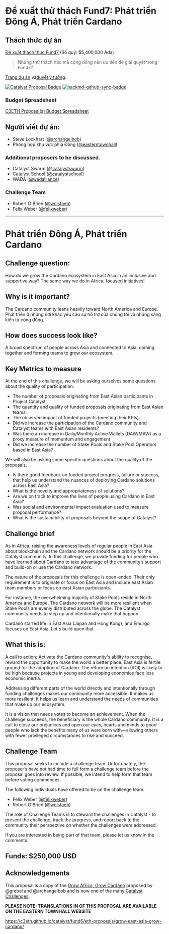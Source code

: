 # Đề xuất thử thách Fund7: Phát triển Đông Á, Phát triển Cardano

## Thách thức dự án

[Đề xuất thách thức Fund7](https://github.com/C3ETH/c3eth-fund6/blob/main/fund7-challenge-setting/campaign-brief.md) (Số quỹ: $5,400,000 Ada)

> Những thử thách nào mà cộng đồng nên ưu tiên để giải quyết trong Fund7?

[Trang dự án](https://cardano.ideascale.com/a/campaign-home/26120) và[duyệt ý tưởng](https://cardano.ideascale.com/a/ideas/top/campaign-filter/byids/campaigns/26120/stage/unspecified).

[![Catalyst Proposal Badge](https://img.shields.io/badge/Proposal-Catalyst-blue)](https://cardano.ideascale.com/a/dtd/Grow-Southeast-Asia-Grow-Cardano/367250-48088) [![hackmd-github-sync-badge](https://img.shields.io/badge/Collaborate-HackMD-green)](https://hackmd.io/t3Fzp0X1RX6NxtuMITAP1g)

### Budget Spreadsheet

[C3ETH Proposal(s) Budget Spreadsheet](https://docs.google.com/spreadsheets/d/1BeMc7BW9NFVSWPomM3j4Iv5I7Eveb24P-dFhFOUrCvo/edit?usp=sharing)

## Người viết dự án:

- Steve Lockhart ([@archangelbob](https://cardano.ideascale.com/a/pmd/3058271-48088?))
- Phòng họp khu vực phía Đông ([@easterntownhall](https://cardano.ideascale.com/a/pmd/3100214-48088?))

### Additional proposers to be discussed.

- Catalyst Swarm ([@catalystswarm](https://cardano.ideascale.com/a/pmd/3099816-48088?))
- Catalyst School ([@catalystschool](https://cardano.ideascale.com/a/pmd/3100487-48088?))
- WADA ([@wadalliance](https://cardano.ideascale.com/a/pmd/3069687-48088?))

### Challenge Team
- Robert O'Brien ([@wolstaeb](https://cardano.ideascale.com/a/pmd/3056857-48088?))
- Felix Weber ([@felixweber](https://cardano.ideascale.com/a/pmd/3077912-48088?))

---

# Phát triển Đông Á, Phát triển Cardano

## Challenge question:
How do we grow the Cardano ecosystem in East Asia in an inclusive and supportive way? The same way we do in Africa, focused initiatives!

## Why is it important?
The Cardano community leans heavily toward North America and Europe. Phát triển ở những nơi khác yêu cầu sự hỗ trợ của chúng tôi và những sáng kiến từ cộng đồng.

## How does success look like?
A broad spectrum of people across Asia and connected to Asia, coming together and forming teams to grow our ecosystem.

## Key Metrics to measure

At the end of this challenge, we will be asking ourselves some questions about the quality of participation:

* The number of proposals originating from East Asian participants in Project Catalyst
* The quantity and quality of funded proposals originating from East Asian teams.
* The observed impact of funded projects (meeting their KPIs).
* Did we increase the participation of the Cardano community and Catalyst teams with East Asian residents?
* Was there an increase in Daily/Monthly Active Wallets (DAW/MAW) as a proxy measure of momentum and engagement
* Did we increase the number of Stake Pools and Stake Pool Operators based in East Asia?

We will also be asking some specific questions about the quality of the proposals.

* Is there good feedback on funded project progress, failure or success, that help us understand the nuances of deploying Cardano solutions across East Asia?
* What is the novelty and appropriateness of solutions?
* Are we on track to improve the lives of people using Cardano in East Asia?
* Was social and environmental impact evaluation used to measure proposal performance?
* What is the sustainability of proposals beyond the scope of Catalyst?

## Challenge brief

As in Africa, raising the awareness levels of regular people in East Asia about blockchain and the Cardano network should be a priority for the Catalyst community. In this challenge, we provide funding for people who have learned about Cardano to take advantage of the community’s support and build-on or use the Cardano network.

The nature of the proposals for this challenge is open-ended. Their only requirement is to originate or focus on East Asia and include east Asian team members or focus on east Asian participants.

For instance, the overwhelming majority of Stake Pools reside in North America and Europe. The Cardano network will be more resilient when Stake Pools are evenly distributed across the globe. The Catalyst community needs to step up and intentionally make that happen.

Cardano started life in East Asia (Japan and Hong Kong), and Emurgo focuses on East Asia. Let's build upon that.

## What this is:

A call to action; Activate the Cardano community's ability to recognise, reward the opportunity to make the world a better place. East Asia is fertile ground for the adoption of Cardano. The return on intention (ROI) is likely to be high because projects in young and developing economies face less economic inertia.

Addressing different parts of the world directly and intentionally through funding challenges makes our community more accessible. It makes us more resilient. It helps us learn and understand the needs of communities that make up our ecosystem.

It is a vision that needs votes to become an achievement. When the challenge succeeds, the beneficiary is the whole Cardano community. It is a call to close our prejudices and open our eyes, hearts and minds to good people who lack the benefits many of us were born with—allowing others with fewer privileged circumstances to rise and succeed.

## Challenge Team

This proposal seeks to include a challenge team. Unfortunately, the proposer’s have not had time to full form a challenge team before the proposal goes into review. If possible, we intend to help form that team before voting commences.

The following individuals have offered to be on the challenge team.

- Felix Weber ([@felixweber](https://cardano.ideascale.com/a/pmd/3077912-48088?))
- Robert O'Brien ([@wolstaeb](https://cardano.ideascale.com/a/pmd/3056857-48088?))

The role of Challenge Teams is to steward the challenges in Catalyst - to present the challenge, track the progress, and report back to the community their perspective on whether the challenges were addressed.

If you are interested in being part of that team, please let us know in the comments.

## Funds: $250,000 USD

## Acknowledgements

This proposal is a copy of the [Grow Africa, Grow Cardano](https://cardano.ideascale.com/a/dtd/Grow-Africa-Grow-Cardano/333079-48088) proposed by @grebel and @archangelbob and is now one of the many [Catalyst Challenges](https://cardano.ideascale.com/a/campaign-home/26108).

**PLEASE NOTE: TRANSLATIONS IN OF THIS PROPOSAL ARE AVAILABLE ON THE EASTERN TOWNHALL WEBSITE**

https://c3eth.github.io/catalyst/fund6/eth-proposals/grow-east-asia-grow-cardano/